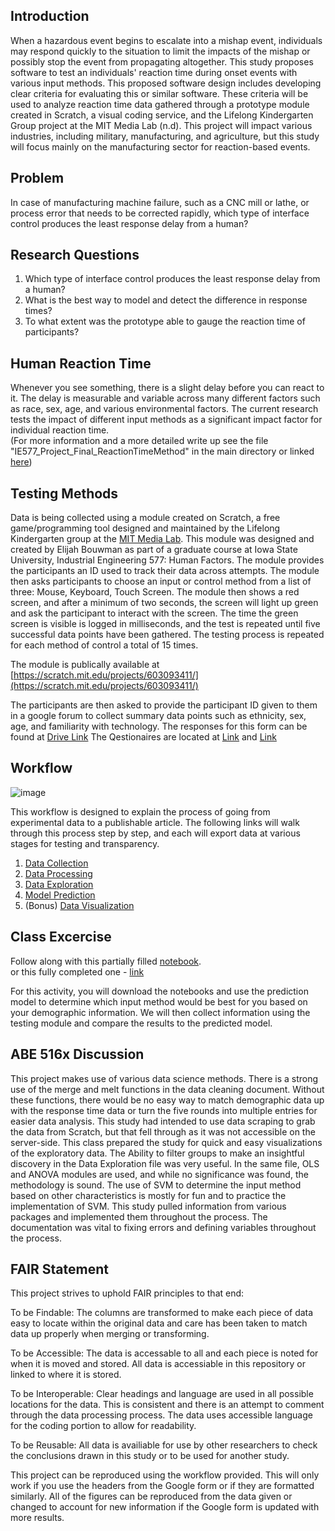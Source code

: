 ## Introduction
When a hazardous event begins to escalate into a mishap event, individuals may respond quickly to the situation to limit the impacts of the mishap or possibly stop the event from propagating altogether. This study proposes software to test an individuals' reaction time during onset events with various input methods. This proposed software design includes developing clear criteria for evaluating this or similar software. These criteria will be used to analyze reaction time data gathered through a prototype module created in Scratch, a visual coding service, and the Lifelong Kindergarten Group project at the MIT Media Lab (n.d). This project will impact various industries, including military, manufacturing, and agriculture, but this study will focus mainly on the manufacturing sector for reaction-based events. 

## Problem
In case of manufacturing machine failure, such as a CNC mill or lathe, or process error that needs to be corrected rapidly, which type of interface control produces the least response delay from a human?

## Research Questions
1. Which type of interface control produces the least response delay from a human?   
2. What is the best way to model and detect the difference in response times?
3. To what extent was the prototype able to gauge the reaction time of participants?

## Human Reaction Time
Whenever you see something, there is a slight delay before you can react to it. The delay is measurable and variable across many different factors such as race, sex, age, and various environmental factors. The current research tests the impact of different input methods as a significant impact factor for individual reaction time.  
(For more information and a more detailed write up see the file "IE577_Project_Final_ReactionTimeMethod" in the main directory or linked [here](IE577_Project_Final_ReactionTimeMethod)) 

## Testing Methods  
Data is being collected using a module created on Scratch, a free game/programming tool designed and maintained by the Lifelong Kindergarten group at the [MIT Media Lab](https://scratch.mit.edu/about). This module was designed and created by Elijah Bouwman as part of a graduate course at Iowa State University, Industrial Engineering 577: Human Factors. The module provides the participants an ID used to track their data across attempts. The module then asks participants to choose an input or control method from a list of three: Mouse, Keyboard, Touch Screen. The module then shows a red screen, and after a minimum of two seconds, the screen will light up green and ask the participant to interact with the screen. The time the green screen is visible is logged in milliseconds, and the test is repeated until five successful data points have been gathered. The testing process is repeated for each method of control a total of 15 times. 

The module is publically available at [https://scratch.mit.edu/projects/603093411/](https://scratch.mit.edu/projects/603093411/)

The participants are then asked to provide the participant ID given to them in a google forum to collect summary data points such as ethnicity, sex, age, and familiarity with technology. The responses for this form can be found at [Drive Link](https://docs.google.com/spreadsheets/d/11fNLn7-7c9rlHEPKpTqid2YDDLQVBW_QTY4EYnlaYXQ/edit?usp=sharing) 
The Qestionaires are located at [Link](https://docs.google.com/forms/d/e/1FAIpQLSeYyGLxR2mH17MzsrR1sm4dumOfsZECpoG1EHJ0FHw2-jYiwA/viewform?usp=sf_link) and [Link](https://docs.google.com/forms/d/e/1FAIpQLScREfhTiPqMwQLZ-XsUYUHF3L7s-LemZivaJv6_3uhFI8_K6Q/viewform?usp=sf_link)




## Workflow  
![image](https://user-images.githubusercontent.com/64162566/144971081-d756de7a-816f-45ee-9c05-41d1e68b53c5.png)

This workflow is designed to explain the process of going from experimental data to a publishable article. The following links will walk through this process step by step, and each will export data at various stages for testing and transparency.  

1. [Data Collection](https://docs.google.com/spreadsheets/d/11fNLn7-7c9rlHEPKpTqid2YDDLQVBW_QTY4EYnlaYXQ/edit?usp=sharin)
2. [Data Processing](https://nbviewer.org/github/AbominableBouwman/516x-bouwman/blob/cae5b450f6221f1b8d79e74ef9d5ba3673212f80/JupyterNotebooks/Data%20Cleaning%20and%20Sorting.ipynb)
3. [Data Exploration](https://nbviewer.org/github/AbominableBouwman/516x-bouwman/blob/c2f347a21996c601555f4b6519e8df31f2d94c0c/JupyterNotebooks/Data%20Exploration.ipynb)
4. [Model Prediction](https://nbviewer.org/github/AbominableBouwman/516x-bouwman/blob/cae5b450f6221f1b8d79e74ef9d5ba3673212f80/JupyterNotebooks/Classification%20of%20Reaction%20Time%20Data.ipynb)
5. (Bonus) [Data Visualization](https://nbviewer.org/github/AbominableBouwman/516x-bouwman/blob/9535f6ebfc1931f22422a895dc3358a248cdc575/JupyterNotebooks/Data%20Visualization.ipynb)


## Class Excercise
Follow along with this partially filled [notebook](https://nbviewer.org/github/AbominableBouwman/516x-bouwman/blob/9535f6ebfc1931f22422a895dc3358a248cdc575/JupyterNotebooks/Class%20Activity%21%20%28Empty%29.ipynb).   
or this fully completed one - [link](https://nbviewer.org/github/AbominableBouwman/516x-bouwman/blob/9535f6ebfc1931f22422a895dc3358a248cdc575/JupyterNotebooks/Class%20Activity%21%20%28Filled%29.ipynb)

For this activity, you will download the notebooks and use the prediction model to determine which input method would be best for you based on your demographic information. We will then collect information using the testing module and compare the results to the predicted model.

## ABE 516x Discussion
This project makes use of various data science methods. There is a strong use of the merge and melt functions in the data cleaning document. Without these functions, there would be no easy way to match demographic data up with the response time data or turn the five rounds into multiple entries for easier data analysis. This study had intended to use data scraping to grab the data from Scratch, but that fell through as it was not accessible on the server-side. This class prepared the study for quick and easy visualizations of the exploratory data. The Ability to filter groups to make an insightful discovery in the Data Exploration file was very useful. In the same file, OLS and ANOVA modules are used, and while no significance was found, the methodology is sound. The use of SVM to determine the input method based on other characteristics is mostly for fun and to practice the implementation of SVM. This study pulled information from various packages and implemented them throughout the process. The documentation was vital to fixing errors and defining variables throughout the process.        

## FAIR Statement  
This project strives to uphold FAIR principles to that end:  

To be Findable: The columns are transformed to make each piece of data easy to locate within the original data and care has been taken to match data up properly when merging or transforming.  
  
To be Accessible: The data is accessable to all and each piece is noted for when it is moved and stored. All data is accessiable in this repository or linked to where it is stored.  
  
To be Interoperable: Clear headings and language are used in all possible locations for the data. This is consistent and there is an attempt to comment through the data processing process. The data uses accessible language for the coding portion to allow for readability.   
  
To be Reusable: All data is availiable for use by other researchers to check the conclusions drawn in this study or to be used for another study.
  
This project can be reproduced using the workflow provided. This will only work if you use the headers from the Google form or if they are formatted similarly. All of the figures can be reproduced from the data given or changed to account for new information if the Google form is updated with more results.  
  
